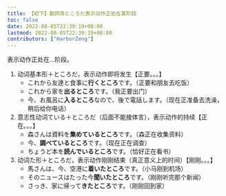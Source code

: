 ```yaml
---
title: 【初下】動詞简ところだ表示动作正处在某阶段
toc: false
date: 2022-08-05T22:39:19+08:00
lastmod: 2022-08-05T22:39:19+08:00
contributors: ["HarborZeng"]
---
```


表示动作正处在...阶段。

1. 动词基本形＋ところだ，表示动作即将发生【正要。。。】
   - これから友達と食事に**行くところ**です。（正要和朋友去吃饭）
   - これから家を**出るところ**です。（我正要出门）
   - 今、お風呂に**入るところ**なので、後で電話します。（现在正准备去洗澡，稍后给你电话）
2. 意志性动词ている＋ところだ（后面不能接体言），表示动作的持续【正在。。。】
   - 森さんは資料を**集めているところ**です。（森正在收集资料）
   - 今、**調べているところ**です。（现在正在调查）
   - ちょうど本を**読んでいるところ**です。（恰好正在看书）
3. 动词た形＋ところだ，表示动作刚刚结束（真正意义上的时间）【刚刚。。。】
   - 馬さんは、今、空港に**着いたところ**です。（小马刚到机场）
   - そのニュースはたった今**聞いたところ**です。（刚刚听完那个新闻）
   - さっき、家に帰って**きたところ**です。（刚刚回到家）

